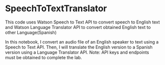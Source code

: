 # SpeechToTextTranslator
This code uses Watson Speech to Text API to convert speech to English text and Watson Language Translator API to convert obtained English text to other Language(Spanish)

In this notebook, I convert an audio file of an English speaker to text using a Speech to Text API. Then, I will translate the English version to a Spanish version using a Language Translator API. Note: API keys and endpoints must be obtained to complete the lab.
